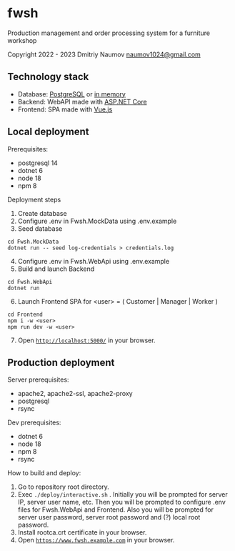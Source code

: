 # fwsh

Production management and order processing system for a furniture workshop

Copyright 2022 - 2023 Dmitriy Naumov naumov1024@gmail.com

## Technology stack

- Database: [PostgreSQL](https://www.postgresql.org/) 
  or [in memory](https://learn.microsoft.com/en-us/ef/core/providers/in-memory/)
- Backend: WebAPI made with [ASP.NET Core](https://learn.microsoft.com/en-us/aspnet/core/)
- Frontend: SPA made with [Vue.js](https://vuejs.org/) 

## Local deployment

Prerequisites:
- postgresql 14
- dotnet 6
- node 18
- npm 8

Deployment steps
1. Create database
2. Configure .env in Fwsh.MockData using .env.example
3. Seed database 
```
cd Fwsh.MockData
dotnet run -- seed log-credentials > credentials.log
```
4. Configure .env in Fwsh.WebApi using .env.example
5. Build and launch Backend
```
cd Fwsh.WebApi
dotnet run
```
6. Launch Frontend SPA for &lt;user&gt; = ( Customer | Manager | Worker )
```
cd Frontend
npm i -w <user>
npm run dev -w <user>
```
7. Open [`http://localhost:5000/`](http://localhost:5000/) in your browser.

## Production deployment

Server prerequisites: 
- apache2, apache2-ssl, apache2-proxy
- postgresql
- rsync

Dev prerequisites:
- dotnet 6
- node 18
- npm 8
- rsync

How to build and deploy:
1. Go to repository root directory.
2. Exec `./deploy/interactive.sh` . Initially you will be prompted for 
   server IP, server user name, etc. Then you will be prompted to configure
   .env files for Fwsh.WebApi and Frontend. Also you will be prompted for
   server user password, server root password and (?) local root password.
3. Install rootca.crt certificate in your browser.
4. Open [`https://www.fwsh.example.com`](https://www.fwsh.example.com) in your browser. 
